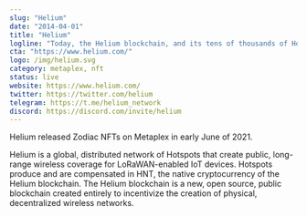 ```yaml
---
slug: "Helium"
date: "2014-04-01"
title: "Helium"
logline: "Today, the Helium blockchain, and its tens of thousands of Hotspots, provide access to the largest LoRaWAN Network in the world. Helium released NFTs on one of the first Metaplex storefronts in early June."
cta: "https://www.helium.com/"
logo: /img/helium.svg
category: metaplex, nft
status: live
website: https://www.helium.com/
twitter: https://twitter.com/helium
telegram: https://t.me/helium_network
discord: https://discord.com/invite/helium
---
```


Helium released Zodiac NFTs on Metaplex in early June of 2021.

Helium is a global, distributed network of Hotspots that create public, long-range wireless coverage for LoRaWAN-enabled IoT devices. Hotspots produce and are compensated in HNT, the native cryptocurrency of the Helium blockchain. The Helium blockchain is a new, open source, public blockchain created entirely to incentivize the creation of physical, decentralized wireless networks.
